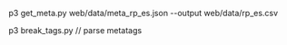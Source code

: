 

p3 get_meta.py web/data/meta_rp_es.json --output web/data/rp_es.csv

p3 break_tags.py // parse metatags
